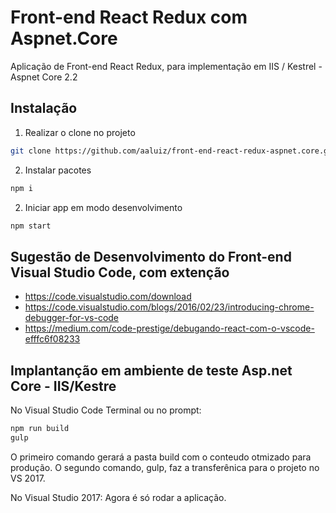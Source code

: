 # Front-end React Redux com Aspnet.Core
Aplicação de Front-end React Redux, para implementação em IIS / Kestrel - Aspnet Core 2.2

## Instalação

1. Realizar o clone no projeto 
```bash / cmd 
git clone https://github.com/aaluiz/front-end-react-redux-aspnet.core.git
```

2. Instalar pacotes
```bash / cmd 
npm i
```

2. Iniciar app em modo desenvolvimento
```bash / cmd 
npm start
```

## Sugestão de Desenvolvimento do Front-end Visual Studio Code, com extenção 

* https://code.visualstudio.com/download
* https://code.visualstudio.com/blogs/2016/02/23/introducing-chrome-debugger-for-vs-code
* https://medium.com/code-prestige/debugando-react-com-o-vscode-efffc6f08233

## Implantanção em ambiente de teste Asp.net Core - IIS/Kestre

No Visual Studio Code Terminal ou no prompt:

```bash / cmd
npm run build
gulp
```
O primeiro comando gerará a pasta build com o conteudo otmizado para produção.
O segundo comando, gulp, faz a transferênica para o projeto no VS 2017. 

No Visual Studio 2017:
Agora é só rodar a aplicação.
